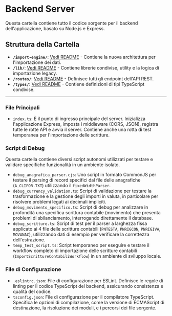 # Backend Server

Questa cartella contiene tutto il codice sorgente per il backend dell'applicazione, basato su Node.js e Express.

## Struttura della Cartella

-   **`/import-engine/`**: [Vedi README](./import-engine/README.md) - Contiene la nuova architettura per l'importazione dei dati.
-   **`/lib/`**: [Vedi README](./lib/README.md) - Contiene librerie condivise, utility e la logica di importazione legacy.
-   **`/routes/`**: [Vedi README](./routes/README.md) - Definisce tutti gli endpoint dell'API REST.
-   **`/types/`**: [Vedi README](./types/README.md) - Contiene definizioni di tipi TypeScript condivise.

---

### File Principali

-   `index.ts`: È il punto di ingresso principale del server. Inizializza l'applicazione Express, imposta i middleware (CORS, JSON), registra tutte le rotte API e avvia il server. Contiene anche una rotta di test temporanea per l'importazione delle scritture.

### Script di Debug

Questa cartella contiene diversi script autonomi utilizzati per testare e validare specifiche funzionalità in un ambiente isolato.

-   `debug_anagrafica_parser.cjs`: Uno script in formato CommonJS per testare il parsing di record specifici dal file delle anagrafiche (`A_CLIFOR.TXT`) utilizzando il `fixedWidthParser`.
-   `debug_currency_validation.ts`: Script di validazione per testare la trasformazione e la gestione degli importi in valuta, in particolare per risolvere problemi legati ai decimali impliciti.
-   `debug_movimento_specifico.ts`: Script di debug per analizzare in profondità una specifica scrittura contabile (movimento) che presenta problemi di sbilanciamento, interrogando direttamente il database.
-   `debug_scritture.ts`: Script di test per il parser a larghezza fissa applicato ai 4 file delle scritture contabili (`PNTESTA`, `PNRIGCON`, `PNRIGIVA`, `MOVANAC`), utilizzando dati di esempio per verificare la correttezza dell'estrazione.
-   `temp_test_script.ts`: Script temporaneo per eseguire e testare il workflow completo di importazione delle scritture contabili (`ImportScrittureContabiliWorkflow`) in un ambiente di sviluppo locale.

### File di Configurazione

-   `.eslintrc.json`: File di configurazione per ESLint. Definisce le regole di linting per il codice TypeScript del backend, assicurando consistenza e qualità del codice.
-   `tsconfig.json`: File di configurazione per il compilatore TypeScript. Specifica le opzioni di compilazione, come la versione di ECMAScript di destinazione, la risoluzione dei moduli, e i percorsi dei file sorgente. 